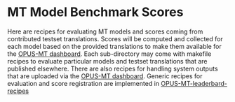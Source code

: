 
# MT Model Benchmark Scores

Here are recipes for evaluating MT models and scores coming from contributed testset translations.
Scores will be computed and collected for each model based on the provided translations to make them available for the [OPUS-MT dashboard](https://opus.nlpl.eu/dashboard/).
Each sub-directory may come with makefile recipes to evaluate particular models and testset translations that are published elsewhere.
There are also recipes for handling system outputs that are uploaded via the [OPUS-MT dashboard](https://opus.nlpl.eu/dashboard/).
Generic recipes for evaluation and score registration are implemented in [OPUS-MT-leaderbard-recipes](https://github.com/Helsinki-NLP/OPUS-MT-leaderboard-recipes)

